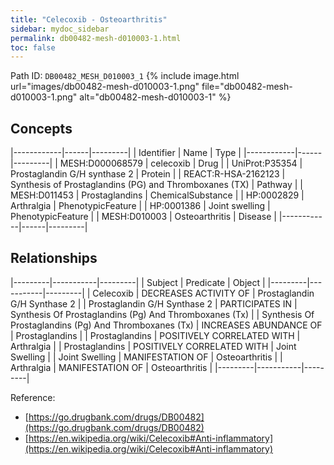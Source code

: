 ```yaml
---
title: "Celecoxib - Osteoarthritis"
sidebar: mydoc_sidebar
permalink: db00482-mesh-d010003-1.html
toc: false 
---
```



Path ID: `DB00482_MESH_D010003_1`
{% include image.html url="images/db00482-mesh-d010003-1.png" file="db00482-mesh-d010003-1.png" alt="db00482-mesh-d010003-1" %}

## Concepts

|------------|------|---------|
| Identifier | Name | Type    |
|------------|------|---------|
| MESH:D000068579 | celecoxib | Drug |
| UniProt:P35354 | Prostaglandin G/H synthase 2 | Protein |
| REACT:R-HSA-2162123 | Synthesis of Prostaglandins (PG) and Thromboxanes (TX) | Pathway |
| MESH:D011453 | Prostaglandins | ChemicalSubstance |
| HP:0002829 | Arthralgia | PhenotypicFeature |
| HP:0001386 | Joint swelling | PhenotypicFeature |
| MESH:D010003 | Osteoarthritis | Disease |
|------------|------|---------|

## Relationships

|---------|-----------|---------|
| Subject | Predicate | Object  |
|---------|-----------|---------|
| Celecoxib | DECREASES ACTIVITY OF | Prostaglandin G/H Synthase 2 |
| Prostaglandin G/H Synthase 2 | PARTICIPATES IN | Synthesis Of Prostaglandins (Pg) And Thromboxanes (Tx) |
| Synthesis Of Prostaglandins (Pg) And Thromboxanes (Tx) | INCREASES ABUNDANCE OF | Prostaglandins |
| Prostaglandins | POSITIVELY CORRELATED WITH | Arthralgia |
| Prostaglandins | POSITIVELY CORRELATED WITH | Joint Swelling |
| Joint Swelling | MANIFESTATION OF | Osteoarthritis |
| Arthralgia | MANIFESTATION OF | Osteoarthritis |
|---------|-----------|---------|

Reference: 
  - [https://go.drugbank.com/drugs/DB00482](https://go.drugbank.com/drugs/DB00482)
  - [https://en.wikipedia.org/wiki/Celecoxib#Anti-inflammatory](https://en.wikipedia.org/wiki/Celecoxib#Anti-inflammatory)

